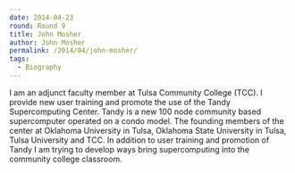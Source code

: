 ```yaml
---
date: 2014-04-23
round: Round 9
title: John Mosher
author: John Mosher
permalink: /2014/04/john-mosher/
tags:
  - Biography
---
```

I am an adjunct faculty member at Tulsa Community College (TCC). I provide new user training and promote the use of the Tandy Supercomputing Center. Tandy is a new 100 node community based supercomputer operated on a condo model. The founding members of the center at Oklahoma University in Tulsa, Oklahoma State University in Tulsa, Tulsa University and TCC. In addition to user training and promotion of Tandy I am trying to develop ways bring supercomputing into the community college classroom.
